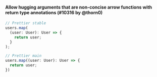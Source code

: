 #### Allow hugging arguments that are non-concise arrow functions with return type annotations (#10316 by @thorn0)

<!-- prettier-ignore -->
```ts
// Prettier stable
users.map(
  (user: User): User => {
    return user;
  }
);

// Prettier main
users.map((user: User): User => {
  return user;
})
```
